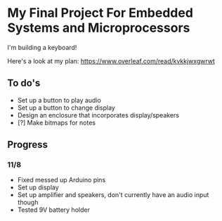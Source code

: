 # My Final Project For Embedded Systems and Microprocessors

I'm building a keyboard!

Here's a look at my plan: https://www.overleaf.com/read/kvkkjwxgwrwt

## To do's
- Set up a button to play audio
- Set up a button to change display
- Design an enclosure that incorporates display/speakers
- [?] Make bitmaps for notes

## Progress

### 11/8
- Fixed messed up Arduino pins
- Set up display
- Set up amplifier and speakers, don't currently have an audio input though
- Tested 9V battery holder 
